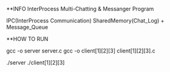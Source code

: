 **INFO
  InterProcess Multi-Chatting & Messanger Program  

  IPC(InterProcess Communication)
    SharedMemory(Chat_Log)
    +
    Message_Queue



**HOW TO RUN

  gcc -o server server.c
  gcc -o client[1][2][3] client[1][2][3].c

  ./server
  ./client[1][2][3]
